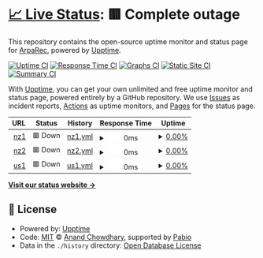 # [📈 Live Status](https://echostatus.arparec.xyz): <!--live status--> **🟥 Complete outage**

This repository contains the open-source uptime monitor and status page for [ArpaRec](https://echostatus.arparec.xyz), powered by [Upptime](https://github.com/upptime/upptime).

[![Uptime CI](https://github.com/ArpaRec/echo-status-page/workflows/Uptime%20CI/badge.svg)](https://github.com/ArpaRec/echo-status-page/actions?query=workflow%3A%22Uptime+CI%22)
[![Response Time CI](https://github.com/ArpaRec/echo-status-page/workflows/Response%20Time%20CI/badge.svg)](https://github.com/ArpaRec/echo-status-page/actions?query=workflow%3A%22Response+Time+CI%22)
[![Graphs CI](https://github.com/ArpaRec/echo-status-page/workflows/Graphs%20CI/badge.svg)](https://github.com/ArpaRec/echo-status-page/actions?query=workflow%3A%22Graphs+CI%22)
[![Static Site CI](https://github.com/ArpaRec/echo-status-page/workflows/Static%20Site%20CI/badge.svg)](https://github.com/ArpaRec/echo-status-page/actions?query=workflow%3A%22Static+Site+CI%22)
[![Summary CI](https://github.com/ArpaRec/echo-status-page/workflows/Summary%20CI/badge.svg)](https://github.com/ArpaRec/echo-status-page/actions?query=workflow%3A%22Summary+CI%22)

With [Upptime](https://upptime.js.org), you can get your own unlimited and free uptime monitor and status page, powered entirely by a GitHub repository. We use [Issues](https://github.com/ArpaRec/echo-status-page/issues) as incident reports, [Actions](https://github.com/ArpaRec/echo-status-page/actions) as uptime monitors, and [Pages](https://echostatus.arparec.xyz) for the status page.

<!--start: status pages-->
<!-- This summary is generated by Upptime (https://github.com/upptime/upptime) -->
<!-- Do not edit this manually, your changes will be overwritten -->
<!-- prettier-ignore -->
| URL | Status | History | Response Time | Uptime |
| --- | ------ | ------- | ------------- | ------ |
| <img alt="" src="https://icons.duckduckgo.com/ip3/null.ico" height="13"> [nz1](147.185.221.16) | 🟥 Down | [nz1.yml](https://github.com/ArpaRec/echo-status-page/commits/HEAD/history/nz1.yml) | <details><summary><img alt="Response time graph" src="./graphs/nz1/response-time-week.png" height="20"> 0ms</summary><br><a href="https://echostatus.arparec.xyz/history/nz1"><img alt="Response time 75" src="https://img.shields.io/endpoint?url=https%3A%2F%2Fraw.githubusercontent.com%2FArpaRec%2Fecho-status-page%2FHEAD%2Fapi%2Fnz1%2Fresponse-time.json"></a><br><a href="https://echostatus.arparec.xyz/history/nz1"><img alt="24-hour response time 0" src="https://img.shields.io/endpoint?url=https%3A%2F%2Fraw.githubusercontent.com%2FArpaRec%2Fecho-status-page%2FHEAD%2Fapi%2Fnz1%2Fresponse-time-day.json"></a><br><a href="https://echostatus.arparec.xyz/history/nz1"><img alt="7-day response time 0" src="https://img.shields.io/endpoint?url=https%3A%2F%2Fraw.githubusercontent.com%2FArpaRec%2Fecho-status-page%2FHEAD%2Fapi%2Fnz1%2Fresponse-time-week.json"></a><br><a href="https://echostatus.arparec.xyz/history/nz1"><img alt="30-day response time 0" src="https://img.shields.io/endpoint?url=https%3A%2F%2Fraw.githubusercontent.com%2FArpaRec%2Fecho-status-page%2FHEAD%2Fapi%2Fnz1%2Fresponse-time-month.json"></a><br><a href="https://echostatus.arparec.xyz/history/nz1"><img alt="1-year response time 75" src="https://img.shields.io/endpoint?url=https%3A%2F%2Fraw.githubusercontent.com%2FArpaRec%2Fecho-status-page%2FHEAD%2Fapi%2Fnz1%2Fresponse-time-year.json"></a></details> | <details><summary><a href="https://echostatus.arparec.xyz/history/nz1">0.00%</a></summary><a href="https://echostatus.arparec.xyz/history/nz1"><img alt="All-time uptime 0.02%" src="https://img.shields.io/endpoint?url=https%3A%2F%2Fraw.githubusercontent.com%2FArpaRec%2Fecho-status-page%2FHEAD%2Fapi%2Fnz1%2Fuptime.json"></a><br><a href="https://echostatus.arparec.xyz/history/nz1"><img alt="24-hour uptime 0.00%" src="https://img.shields.io/endpoint?url=https%3A%2F%2Fraw.githubusercontent.com%2FArpaRec%2Fecho-status-page%2FHEAD%2Fapi%2Fnz1%2Fuptime-day.json"></a><br><a href="https://echostatus.arparec.xyz/history/nz1"><img alt="7-day uptime 0.00%" src="https://img.shields.io/endpoint?url=https%3A%2F%2Fraw.githubusercontent.com%2FArpaRec%2Fecho-status-page%2FHEAD%2Fapi%2Fnz1%2Fuptime-week.json"></a><br><a href="https://echostatus.arparec.xyz/history/nz1"><img alt="30-day uptime 0.00%" src="https://img.shields.io/endpoint?url=https%3A%2F%2Fraw.githubusercontent.com%2FArpaRec%2Fecho-status-page%2FHEAD%2Fapi%2Fnz1%2Fuptime-month.json"></a><br><a href="https://echostatus.arparec.xyz/history/nz1"><img alt="1-year uptime 0.02%" src="https://img.shields.io/endpoint?url=https%3A%2F%2Fraw.githubusercontent.com%2FArpaRec%2Fecho-status-page%2FHEAD%2Fapi%2Fnz1%2Fuptime-year.json"></a></details>
| <img alt="" src="https://icons.duckduckgo.com/ip3/null.ico" height="13"> [nz2](147.185.221.16) | 🟥 Down | [nz2.yml](https://github.com/ArpaRec/echo-status-page/commits/HEAD/history/nz2.yml) | <details><summary><img alt="Response time graph" src="./graphs/nz2/response-time-week.png" height="20"> 0ms</summary><br><a href="https://echostatus.arparec.xyz/history/nz2"><img alt="Response time 57" src="https://img.shields.io/endpoint?url=https%3A%2F%2Fraw.githubusercontent.com%2FArpaRec%2Fecho-status-page%2FHEAD%2Fapi%2Fnz2%2Fresponse-time.json"></a><br><a href="https://echostatus.arparec.xyz/history/nz2"><img alt="24-hour response time 0" src="https://img.shields.io/endpoint?url=https%3A%2F%2Fraw.githubusercontent.com%2FArpaRec%2Fecho-status-page%2FHEAD%2Fapi%2Fnz2%2Fresponse-time-day.json"></a><br><a href="https://echostatus.arparec.xyz/history/nz2"><img alt="7-day response time 0" src="https://img.shields.io/endpoint?url=https%3A%2F%2Fraw.githubusercontent.com%2FArpaRec%2Fecho-status-page%2FHEAD%2Fapi%2Fnz2%2Fresponse-time-week.json"></a><br><a href="https://echostatus.arparec.xyz/history/nz2"><img alt="30-day response time 0" src="https://img.shields.io/endpoint?url=https%3A%2F%2Fraw.githubusercontent.com%2FArpaRec%2Fecho-status-page%2FHEAD%2Fapi%2Fnz2%2Fresponse-time-month.json"></a><br><a href="https://echostatus.arparec.xyz/history/nz2"><img alt="1-year response time 57" src="https://img.shields.io/endpoint?url=https%3A%2F%2Fraw.githubusercontent.com%2FArpaRec%2Fecho-status-page%2FHEAD%2Fapi%2Fnz2%2Fresponse-time-year.json"></a></details> | <details><summary><a href="https://echostatus.arparec.xyz/history/nz2">0.00%</a></summary><a href="https://echostatus.arparec.xyz/history/nz2"><img alt="All-time uptime 0.01%" src="https://img.shields.io/endpoint?url=https%3A%2F%2Fraw.githubusercontent.com%2FArpaRec%2Fecho-status-page%2FHEAD%2Fapi%2Fnz2%2Fuptime.json"></a><br><a href="https://echostatus.arparec.xyz/history/nz2"><img alt="24-hour uptime 0.00%" src="https://img.shields.io/endpoint?url=https%3A%2F%2Fraw.githubusercontent.com%2FArpaRec%2Fecho-status-page%2FHEAD%2Fapi%2Fnz2%2Fuptime-day.json"></a><br><a href="https://echostatus.arparec.xyz/history/nz2"><img alt="7-day uptime 0.00%" src="https://img.shields.io/endpoint?url=https%3A%2F%2Fraw.githubusercontent.com%2FArpaRec%2Fecho-status-page%2FHEAD%2Fapi%2Fnz2%2Fuptime-week.json"></a><br><a href="https://echostatus.arparec.xyz/history/nz2"><img alt="30-day uptime 0.00%" src="https://img.shields.io/endpoint?url=https%3A%2F%2Fraw.githubusercontent.com%2FArpaRec%2Fecho-status-page%2FHEAD%2Fapi%2Fnz2%2Fuptime-month.json"></a><br><a href="https://echostatus.arparec.xyz/history/nz2"><img alt="1-year uptime 0.01%" src="https://img.shields.io/endpoint?url=https%3A%2F%2Fraw.githubusercontent.com%2FArpaRec%2Fecho-status-page%2FHEAD%2Fapi%2Fnz2%2Fuptime-year.json"></a></details>
| <img alt="" src="https://icons.duckduckgo.com/ip3/null.ico" height="13"> [us1](169.254.65.98) | 🟥 Down | [us1.yml](https://github.com/ArpaRec/echo-status-page/commits/HEAD/history/us1.yml) | <details><summary><img alt="Response time graph" src="./graphs/us1/response-time-week.png" height="20"> 0ms</summary><br><a href="https://echostatus.arparec.xyz/history/us1"><img alt="Response time 0" src="https://img.shields.io/endpoint?url=https%3A%2F%2Fraw.githubusercontent.com%2FArpaRec%2Fecho-status-page%2FHEAD%2Fapi%2Fus1%2Fresponse-time.json"></a><br><a href="https://echostatus.arparec.xyz/history/us1"><img alt="24-hour response time 0" src="https://img.shields.io/endpoint?url=https%3A%2F%2Fraw.githubusercontent.com%2FArpaRec%2Fecho-status-page%2FHEAD%2Fapi%2Fus1%2Fresponse-time-day.json"></a><br><a href="https://echostatus.arparec.xyz/history/us1"><img alt="7-day response time 0" src="https://img.shields.io/endpoint?url=https%3A%2F%2Fraw.githubusercontent.com%2FArpaRec%2Fecho-status-page%2FHEAD%2Fapi%2Fus1%2Fresponse-time-week.json"></a><br><a href="https://echostatus.arparec.xyz/history/us1"><img alt="30-day response time 0" src="https://img.shields.io/endpoint?url=https%3A%2F%2Fraw.githubusercontent.com%2FArpaRec%2Fecho-status-page%2FHEAD%2Fapi%2Fus1%2Fresponse-time-month.json"></a><br><a href="https://echostatus.arparec.xyz/history/us1"><img alt="1-year response time 0" src="https://img.shields.io/endpoint?url=https%3A%2F%2Fraw.githubusercontent.com%2FArpaRec%2Fecho-status-page%2FHEAD%2Fapi%2Fus1%2Fresponse-time-year.json"></a></details> | <details><summary><a href="https://echostatus.arparec.xyz/history/us1">0.00%</a></summary><a href="https://echostatus.arparec.xyz/history/us1"><img alt="All-time uptime 0.00%" src="https://img.shields.io/endpoint?url=https%3A%2F%2Fraw.githubusercontent.com%2FArpaRec%2Fecho-status-page%2FHEAD%2Fapi%2Fus1%2Fuptime.json"></a><br><a href="https://echostatus.arparec.xyz/history/us1"><img alt="24-hour uptime 0.00%" src="https://img.shields.io/endpoint?url=https%3A%2F%2Fraw.githubusercontent.com%2FArpaRec%2Fecho-status-page%2FHEAD%2Fapi%2Fus1%2Fuptime-day.json"></a><br><a href="https://echostatus.arparec.xyz/history/us1"><img alt="7-day uptime 0.00%" src="https://img.shields.io/endpoint?url=https%3A%2F%2Fraw.githubusercontent.com%2FArpaRec%2Fecho-status-page%2FHEAD%2Fapi%2Fus1%2Fuptime-week.json"></a><br><a href="https://echostatus.arparec.xyz/history/us1"><img alt="30-day uptime 0.00%" src="https://img.shields.io/endpoint?url=https%3A%2F%2Fraw.githubusercontent.com%2FArpaRec%2Fecho-status-page%2FHEAD%2Fapi%2Fus1%2Fuptime-month.json"></a><br><a href="https://echostatus.arparec.xyz/history/us1"><img alt="1-year uptime 0.00%" src="https://img.shields.io/endpoint?url=https%3A%2F%2Fraw.githubusercontent.com%2FArpaRec%2Fecho-status-page%2FHEAD%2Fapi%2Fus1%2Fuptime-year.json"></a></details>

<!--end: status pages-->

[**Visit our status website →**](https://echostatus.arparec.xyz)

## 📄 License

- Powered by: [Upptime](https://github.com/upptime/upptime)
- Code: [MIT](./LICENSE) © [Anand Chowdhary](https://anandchowdhary.com), supported by [Pabio](https://pabio.com)
- Data in the `./history` directory: [Open Database License](https://opendatacommons.org/licenses/odbl/1-0/)
